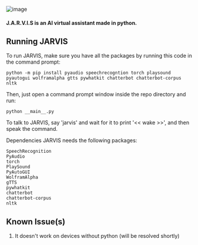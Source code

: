 ![image](https://user-images.githubusercontent.com/74598401/135040774-caf95e55-b70e-4b78-9909-94fb91a0ea98.png)

#### J.A.R.V.I.S is an AI virtual assistant made in python.

## Running JARVIS
To run JARVIS, make sure you have all the packages by running this code in the command prompt:

    python -m pip install pyaudio speechrecogntion torch playsound pyautogui wolframalpha gtts pywhatkit chatterbot chatterbot-corpus nltk

Then, just open a command prompt window inside the repo directory and run:

    python __main__.py
  
To talk to JARVIS, say 'jarvis' and wait for it to print '<< wake >>', and then speak the command.

Dependencies
JARVIS needs the following packages:

    SpeechRecognition
    PyAudio
    torch
    PlaySound
    PyAutoGUI
    WolframAlpha
    gTTS
    pywhatkit
    chatterbot
    chatterbot-corpus
    nltk
  
## Known Issue(s)
1. It doesn't work on devices without python (will be resolved shortly)
